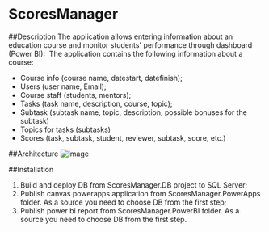 # ScoresManager

##Description
The application allows entering information about an education course and monitor students' performance through dashboard (Power BI): 
The application contains the following information about a course:
- Course info (course name, datestart, datefinish);
- Users (user name, Email);
- Course staff (students, mentors);
- Tasks (task name, description, course, topic);
- Subtask (subtask name, topic, description, possible bonuses for the subtask)
- Topics for tasks (subtasks)
- Scores (task, subtask, student, reviewer, subtask, score, etc.)

##Architecture
![image](https://user-images.githubusercontent.com/46808009/117140853-e908ed80-adbe-11eb-9284-dc97f311242a.png)

##Installation
1. Build and deploy DB from ScoresManager.DB project to SQL Server;
2. Publish canvas powerapps application from ScoresManager.PowerApps folder. As a source you need to choose DB from the first step;
3. Publish power bi report from ScoresManager.PowerBI folder. As a source you need to choose DB from the first step.

